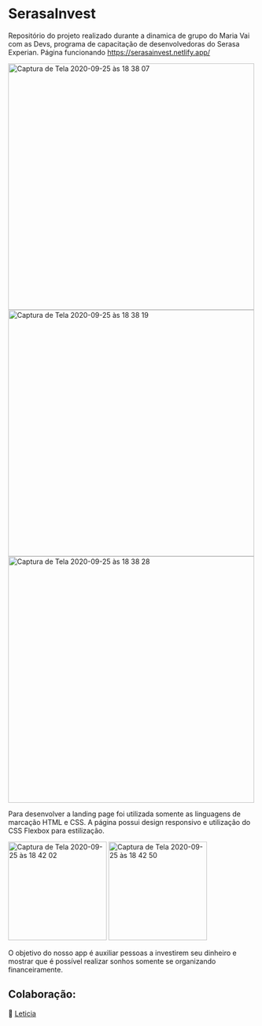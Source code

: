 # SerasaInvest
Repositório do projeto realizado durante a dinamica de grupo do Maria Vai com as Devs, 
programa de capacitação de desenvolvedoras do Serasa Experian.
Página funcionando https://serasainvest.netlify.app/

 <img width="500" alt="Captura de Tela 2020-09-25 às 18 38 07" src="https://user-images.githubusercontent.com/55468847/94298692-78633e00-ff5e-11ea-8cb3-3cba78b738e0.png">
 <img width="500" alt="Captura de Tela 2020-09-25 às 18 38 19" src="https://user-images.githubusercontent.com/55468847/94298694-78fbd480-ff5e-11ea-88b0-304b4d28592b.png">
 <img width="500" alt="Captura de Tela 2020-09-25 às 18 38 28" src="https://user-images.githubusercontent.com/55468847/94298698-79946b00-ff5e-11ea-8d14-9ee018ac4808.png">

Para desenvolver a landing page foi utilizada somente as linguagens de marcação HTML e CSS.
A página possui design responsivo e utilização do CSS Flexbox para estilização.

<img width="200" alt="Captura de Tela 2020-09-25 às 18 42 02" src="https://user-images.githubusercontent.com/55468847/94299033-fe7f8480-ff5e-11ea-836e-5499bfa60d2a.png">      <img width="200" alt="Captura de Tela 2020-09-25 às 18 42 50" src="https://user-images.githubusercontent.com/55468847/94299044-017a7500-ff5f-11ea-8b25-a8d3871bbdce.png">


O objetivo do nosso app é auxiliar pessoas a investirem seu dinheiro e mostrar que 
é possível realizar sonhos somente se organizando financeiramente.

## Colaboração:

💜 [Leticia](https://github.com/lehmaria)
